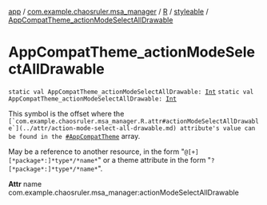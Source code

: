 [app](../../../index.md) / [com.example.chaosruler.msa_manager](../../index.md) / [R](../index.md) / [styleable](index.md) / [AppCompatTheme_actionModeSelectAllDrawable](.)

# AppCompatTheme_actionModeSelectAllDrawable

`static val AppCompatTheme_actionModeSelectAllDrawable: `[`Int`](https://kotlinlang.org/api/latest/jvm/stdlib/kotlin/-int/index.html)
`static val AppCompatTheme_actionModeSelectAllDrawable: `[`Int`](https://kotlinlang.org/api/latest/jvm/stdlib/kotlin/-int/index.html)

This symbol is the offset where the ``[`com.example.chaosruler.msa_manager.R.attr#actionModeSelectAllDrawable`](../attr/action-mode-select-all-drawable.md) attribute's value can be found in the ``[`#AppCompatTheme`](-app-compat-theme.md) array.

May be a reference to another resource, in the form "`@[+][*package*:]*type*/*name*`" or a theme attribute in the form "`?[*package*:]*type*/*name*`".

**Attr**
name com.example.chaosruler.msa_manager:actionModeSelectAllDrawable

